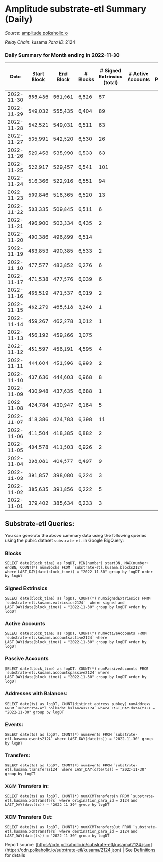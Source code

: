 # Amplitude substrate-etl Summary (Daily)

_Source_: [amplitude.polkaholic.io](https://amplitude.polkaholic.io)

*Relay Chain*: kusama
*Para ID*: 2124



### Daily Summary for Month ending in 2022-11-30


| Date | Start Block | End Block | # Blocks | # Signed Extrinsics (total) | # Active Accounts | # Passive | # New | # Addresses with Balances | # Events | # Transfers | # XCM Transfers In | # XCM Transfers Out | Issues | 
| ---- | ----------- | --------- | -------- | --------------------------- | ----------------- | --------- | ----- | ------------------------- | -------- | ----------- | ------------------ | ------------------- | ------ |
| 2022-11-30 | 555,436 | 561,961 | 6,526 | 57 |  |  |  | 709 | 13,416 |   |   |   |  |
| 2022-11-29 | 549,032 | 555,435 | 6,404 | 89 |  |  |  |  | 13,373 |   |   |   |  |
| 2022-11-28 | 542,521 | 549,031 | 6,511 | 63 |  |  |  |  | 13,422 |   |   |   |  |
| 2022-11-27 | 535,991 | 542,520 | 6,530 | 26 |  |  |  |  | 13,231 |   |   |   |  |
| 2022-11-26 | 529,458 | 535,990 | 6,533 | 63 |  |  |  |  | 13,442 |   |   |   |  |
| 2022-11-25 | 522,917 | 529,457 | 6,541 | 101 |  |  |  |  | 13,792 | 21  |   |   |  |
| 2022-11-24 | 516,366 | 522,916 | 6,551 | 94 |  |  |  |  | 13,682 |   |   |   |  |
| 2022-11-23 | 509,846 | 516,365 | 6,520 | 13 |  |  |  |  | 13,140 |   |   |   |  |
| 2022-11-22 | 503,335 | 509,845 | 6,511 | 6 |  |  |  |  | 13,083 |   |   |   |  |
| 2022-11-21 | 496,900 | 503,334 | 6,435 | 2 |  |  |  |  | 12,901 |   |   |   |  |
| 2022-11-20 | 490,386 | 496,899 | 6,514 |  |  |  |  |  | 13,050 |   |   |   |  |
| 2022-11-19 | 483,853 | 490,385 | 6,533 | 2 |  |  |  |  | 13,100 |   |   |   |  |
| 2022-11-18 | 477,577 | 483,852 | 6,276 | 6 |  |  |  |  | 12,606 |   |   |   |  |
| 2022-11-17 | 471,538 | 477,576 | 6,039 | 6 |  |  |  |  | 12,130 |   |   |   |  |
| 2022-11-16 | 465,519 | 471,537 | 6,019 | 2 |  |  |  |  | 12,069 |   |   |   |  |
| 2022-11-15 | 462,279 | 465,518 | 3,240 | 1 |  |  |  |  | 6,496 |   |   |   |  |
| 2022-11-14 | 459,267 | 462,278 | 3,012 | 1 |  |  |  |  | 6,040 |   |   |   |  |
| 2022-11-13 | 456,192 | 459,266 | 3,075 |  |  |  |  |  | 6,160 |   |   |   |  |
| 2022-11-12 | 451,597 | 456,191 | 4,595 | 4 |  |  |  |  | 9,233 |   |   |   |  |
| 2022-11-11 | 444,604 | 451,596 | 6,993 | 2 |  |  |  |  | 14,024 |   |   |   |  |
| 2022-11-10 | 437,636 | 444,603 | 6,968 | 8 |  |  |  |  | 14,001 |   |   |   |  |
| 2022-11-09 | 430,948 | 437,635 | 6,688 | 1 |  |  |  |  | 13,404 |   |   |   |  |
| 2022-11-08 | 424,784 | 430,947 | 6,164 | 5 |  |  |  |  | 12,380 |   |   |   |  |
| 2022-11-07 | 418,386 | 424,783 | 6,398 | 11 |  |  |  |  | 12,884 |   |   |   |  |
| 2022-11-06 | 411,504 | 418,385 | 6,882 | 2 |  |  |  |  | 13,799 |   |   |   |  |
| 2022-11-05 | 404,578 | 411,503 | 6,926 | 2 |  |  |  |  | 13,887 |   |   |   |  |
| 2022-11-04 | 398,081 | 404,577 | 6,497 | 9 |  |  |  |  | 13,170 | 24  |   |   |  |
| 2022-11-03 | 391,857 | 398,080 | 6,224 | 3 |  |  |  |  | 12,486 |   |   |   |  |
| 2022-11-02 | 385,635 | 391,856 | 6,222 | 5 |  |  |  |  | 12,519 |   | 1 ($32.76) |   |  |
| 2022-11-01 | 379,402 | 385,634 | 6,233 | 3 |  |  |  |  | 12,504 |   |   |   |  |

## Substrate-etl Queries:
You can generate the above summary data using the following queries using the public dataset `substrate-etl` in Google BigQuery:


### Blocks
```
SELECT date(block_time) as logDT, MIN(number) startBN, MAX(number) endBN, COUNT(*) numBlocks FROM `substrate-etl.kusama.blocks2124`  where LAST_DAY(date(block_time)) = "2022-11-30" group by logDT order by logDT
```


### Signed Extrinsics
```
SELECT date(block_time) as logDT, COUNT(*) numSignedExtrinsics FROM `substrate-etl.kusama.extrinsics2124`  where signed and LAST_DAY(date(block_time)) = "2022-11-30" group by logDT order by logDT
```


### Active Accounts
```
SELECT date(block_time) as logDT, COUNT(*) numActiveAccounts FROM `substrate-etl.kusama.accountsactive2124` where LAST_DAY(date(block_time)) = "2022-11-30" group by logDT order by logDT
```


### Passive Accounts
```
SELECT date(block_time) as logDT, COUNT(*) numPassiveAccounts FROM `substrate-etl.kusama.accountspassive2124` where LAST_DAY(date(block_time)) = "2022-11-30" group by logDT order by logDT
```


### Addresses with Balances:
```
SELECT date(ts) as logDT, COUNT(distinct address_pubkey) numAddress FROM `substrate-etl.polkadot.balances2124` where LAST_DAY(date(ts)) = "2022-11-30" group by logDT
```


### Events:
```
SELECT date(ts) as logDT, COUNT(*) numEvents FROM `substrate-etl.kusama.events2124` where LAST_DAY(date(ts)) = "2022-11-30" group by logDT
```


### Transfers:
```
SELECT date(ts) as logDT, COUNT(*) numEvents FROM `substrate-etl.kusama.transfers2124` where LAST_DAY(date(ts)) = "2022-11-30" group by logDT
```


### XCM Transfers In:
```
SELECT date(ts) as logDT, COUNT(*) numXCMTransfersIn FROM `substrate-etl.kusama.xcmtransfers` where origination_para_id = 2124 and LAST_DAY(date(ts)) = "2022-11-30" group by logDT
```


### XCM Transfers Out:
```
SELECT date(ts) as logDT, COUNT(*) numXCMTransfersOut FROM `substrate-etl.kusama.xcmtransfers` where destination_para_id = 2124 and LAST_DAY(date(ts)) = "2022-11-30" group by logDT
```



Report source: [https://cdn.polkaholic.io/substrate-etl/kusama/2124.json](https://cdn.polkaholic.io/substrate-etl/kusama/2124.json) | See [Definitions](/DEFINITIONS.md) for details
